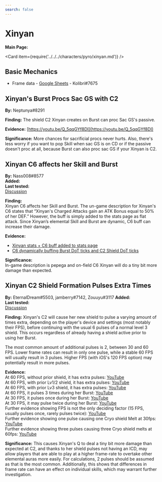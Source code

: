 ```yaml
---
search: false
---
```


# Xinyan

**Main Page:**

<Card item={require('../../../characters/pyro/xinyan.md')} />

## Basic Mechanics

* Frame data - [Google Sheets](https://docs.google.com/spreadsheets/d/1Wz7gtnavp5pzNjSFidi0EFluZ4E8CoaogvzOXSEF3-E/edit?usp=sharing) - Kolibri\#7675

## Xinyan's Burst Procs Sac GS with C2

**By:** Neptunya\#8291

**Finding:** The shield C2 Xinyan creates on Burst can proc Sac GS's passive.

**Evidence:** [https://youtu.be/Q_5qqGYf8DI](https://youtu.be/Q_5qqGYf8DI)

**Significance:** More chances for sacrificial procs never hurts. Also, there's less worry if you want to pop Skill when sac GS is on CD or if the passive doesn't proc at all, because Burst can also proc sac GS if your Xinyan is C2.

## Xinyan C6 affects her Skill and Burst

**By:** Nass008\#8577  
**Added:** <Version date="2021-10-31" />  
**Last tested:** <VersionHl date="2021-10-31" />  
[Discussion](https://tickets.deeznuts.moe/ticket-archive/attachments_903997513890136085_904063136171167795_transcript-xinyan-c6-affects-skill-and-burst.html)

**Finding:**  
Xinyan C6 affects her Skill and Burst. The un-game description for Xinyan's C6 states that “Xinyan's Charged Attacks gain an ATK Bonus equal to 50% of her DEF.” However, the buff is simply added to the stats page as flat attack. Since Xinyan’s elemental Skill and Burst are dynamic, C6 buff can increase their damage.

**Evidence:**

* [Xinyan stats + C6 buff added to stats page](https://imgur.com/wvvDxey)
* [C6 dynamically buffing Burst DoT ticks and C2 Shield DoT ticks](https://youtu.be/5oh5md4EofY)

**Significance:**  
In-game description is pepega and on-field C6 Xinyan will do a tiny bit more damage than expected.

## Xinyan C2 Shield Formation Pulses Extra Times

**By:** EternalDream\#5503, jamberry\#7142, Zouuyu\#3117
**Added:** <Version date="2021-10-31" />  
**Last tested:** <VersionHl date="2021-10-31" />  
[Discussion](https://tickets.deeznuts.moe/ticket-archive/attachments_895344911824605274_904424443059789875_transcript-xinyan-c2-shield-formation-pulses.html)

**Finding:** Xinyan's C2 will cause her new shield to pulse a varying amount of times extra, depending on the player's device and settings (most notably their FPS), before continuing with the usual 6 pulses of a normal level 3 shield. This occurs regardless of already having a shield active prior to using her Burst.

The most common amount of additional pulses is 2, between 30 and 60 FPS. Lower frame rates can result in only one pulse, while a stable 60 FPS will usually result in 3 pulses. Higher FPS (with iOS's 120 FPS option) may potentially result in more pulses.

**Evidence:**  
At 60 FPS, without prior shield, it has extra pulses: [YouTube](https://www.youtube.com/watch?v=TlIXuNzeqzo)  
At 60 FPS, with prior Lv1/2 shield, it has extra pulses: [YouTube](https://www.youtube.com/watch?v=VGpt3l8PTF4)  
At 60 FPS, with prior Lv3 shield, it has extra pulses: [YouTube](https://www.youtube.com/watch?v=ZnjFrjQcct4)  
At 60 FPS, it pulses 3 times during her Burst: [YouTube](https://www.youtube.com/watch?v=tZcOfUPlFxo)  
At 30 FPS, it pulses once during her Burst: [YouTube](https://www.youtube.com/watch?v=dFddHesfwZQ)  
At 30 FPS, it may pulse twice during her Burst: [YouTube](https://youtu.be/RfAgpS-mD2U)  
Further evidence showing FPS is not the only deciding factor (15 FPS, usually pulses once, rarely pulses twice): [YouTube](https://www.youtube.com/watch?v=F1oQq3SZfDg)  
Further evidence showing one pulse causing one Cryo shield Melt at 30fps: [YouTube](https://www.youtube.com/watch?v=dUnJg6940ws)  
Further evidence showing three pulses causing three Cryo shield melts at 60fps: [YouTube](https://www.youtube.com/watch?v=cYc0MLsZh-Y)

**Significance:** This causes Xinyan's Q to deal a tiny bit more damage than expected at C2, and thanks to her shield pulses not having an ICD, may allow players that are able to play at a higher frame-rate to overtake other elemental auras more easily. For calculations, 2 pulses should be assumed as that is the most common. Additionally, this shows that differences in frame rate can have an effect on individual skills, which may warrant further investigation.
